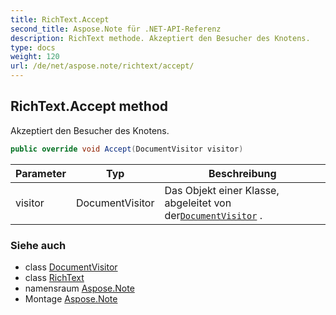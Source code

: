 ```yaml
---
title: RichText.Accept
second_title: Aspose.Note für .NET-API-Referenz
description: RichText methode. Akzeptiert den Besucher des Knotens.
type: docs
weight: 120
url: /de/net/aspose.note/richtext/accept/
---
```

## RichText.Accept method

Akzeptiert den Besucher des Knotens.

```csharp
public override void Accept(DocumentVisitor visitor)
```

| Parameter | Typ | Beschreibung |
| --- | --- | --- |
| visitor | DocumentVisitor | Das Objekt einer Klasse, abgeleitet von der[`DocumentVisitor`](../../documentvisitor/) . |

### Siehe auch

* class [DocumentVisitor](../../documentvisitor/)
* class [RichText](../)
* namensraum [Aspose.Note](../../richtext/)
* Montage [Aspose.Note](../../../)


